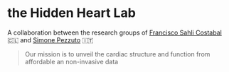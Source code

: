 # the Hidden Heart Lab
A collaboration between the research groups of [Francisco Sahli Costabal](fsahli.github.io) 🇨🇱 and [Simone Pezzuto](https://mbm.maths.unitn.it/faculty/simone_pezzuto.html) 🇮🇹

> Our mission is to unveil the cardiac structure and function from affordable an non-invasive data
